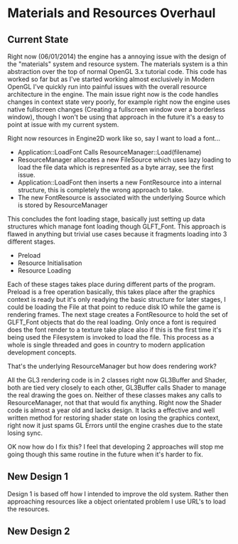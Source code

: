 # Materials and Resources Overhaul

## Current State
Right now (06/01/2014) the engine has a annoying issue with the design of the "materials" system and resource system. The materials system is a thin abstraction over the top of normal OpenGL 3.x tutorial code. This code has worked so far but as I've started working almost exclusively in Modern OpenGL I've quickly run into painful issues with the overall resource architecture in the engine. The main issue right now is the code handles changes in context state very poorly, for example right now the engine uses native fullscreen changes (Creating a fullscreen window over a borderless window), though I won't be using that approach in the future it's a easy to point at issue with my current system.

Right now resources in Engine2D work like so, say I want to load a font…

- Application::LoadFont Calls ResourceManager::Load(filename)
- ResourceManager allocates a new FileSource which uses lazy loading to load the file data which is represented as a byte array, see the first issue.
- Application::LoadFont then inserts a new FontResource into a internal structure, this is completely the wrong approach to take.
- The new FontResource is associated with the underlying Source which is stored by ResourceManager

This concludes the font loading stage, basically just setting up data structures which manage font loading though GLFT_Font. This approach is flawed in anything but trivial use cases because it fragments loading into 3 different stages.

- Preload
- Resource Initialisation
- Resource Loading

Each of these stages takes place during different parts of the program. Preload is a free operation basically, this takes place after the graphics context is ready but it's only readying the basic structure for later stages, I could be loading the File at that point to reduce disk IO while the game is rendering frames. The next stage creates a FontResource to hold the set of GLFT_Font objects that do the real loading. Only once a font is required does the font render to a texture take place also if this is the first time it's being used the Filesystem is invoked to load the file. This process as a whole is single threaded and goes in country to modern application development concepts.

That's the underlying ResourceManager but how does rendering work?

All the GL3 rendering code is in 2 classes right now GL3Buffer and Shader, both are tied very closely to each other, GL3Buffer calls Shader to manage the real drawing the goes on. Neither of these classes makes any calls to ResourceManager, not that that would fix anything. Right now the Shader code is almost a year old and lacks design. It lacks a effective and well written method for restoring shader state on losing the graphics context, right now it just spams GL Errors until the engine crashes due to the state losing sync.

OK now how do I fix this? I feel that developing 2 approaches will stop me going though this same routine in the future when it's harder to fix.

## New Design 1
Design 1 is based off how I intended to improve the old system. Rather then approaching resources like a object orientated problem I use URL's to load the resources. 

## New Design 2